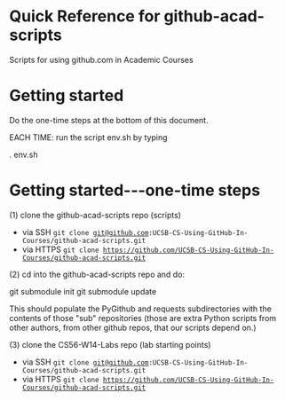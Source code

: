 # Quick Reference for github-acad-scripts

Scripts for using github.com in Academic Courses

# Getting started

Do the one-time steps at the bottom of this document.

EACH TIME: run the script env.sh by typing 

 . env.sh
 
 





# Getting started---one-time steps

(1) clone the github-acad-scripts repo (scripts)

* via SSH <code>git clone git@github.com:UCSB-CS-Using-GitHub-In-Courses/github-acad-scripts.git</code>
* via HTTPS <code>git clone https://github.com/UCSB-CS-Using-GitHub-In-Courses/github-acad-scripts.git</code>
 
(2) cd into the github-acad-scripts repo and do:

 git submodule init
 git submodule update

This should populate the PyGithub and requests subdirectories with the contents of those "sub" repositories (those are extra Python scripts from other authors, from other github repos, that our scripts depend on.)


(3) clone the CS56-W14-Labs repo (lab starting points)

* via SSH <code>git clone git@github.com:UCSB-CS-Using-GitHub-In-Courses/github-acad-scripts.git</code>
* via HTTPS <code>git clone https://github.com/UCSB-CS-Using-GitHub-In-Courses/github-acad-scripts.git</code>

